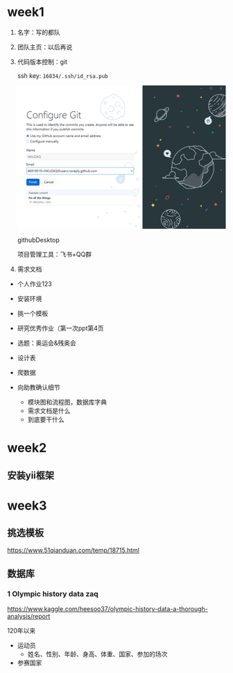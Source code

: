 # week1

1. 名字：写的都队

2. 团队主页：以后再说

3. 代码版本控制：git

   ssh key: `16834/.ssh/id_rsa.pub`

   ![image-20211104211840888](image-20211104211840888.png)

   githubDesktop

   项目管理工具：飞书+QQ群

4. 需求文档





- 个人作业123
- 安装环境
- 挑一个模板
- 研究优秀作业（第一次ppt第4页
- 选题：奥运会&残奥会



- 设计表
- 爬数据
- 向助教确认细节
  - 模块图和流程图，数据库字典
  - 需求文档是什么
  - 到底要干什么

# week2

## 安装yii框架

# week3

## 挑选模板

https://www.51qianduan.com/temp/18715.html

## 数据库

### 1 Olympic history data zaq

https://www.kaggle.com/heesoo37/olympic-history-data-a-thorough-analysis/report

120年以来

- 运动员
  - 姓名、性别、年龄、身高、体重、国家、参加的场次
- 参赛国家


